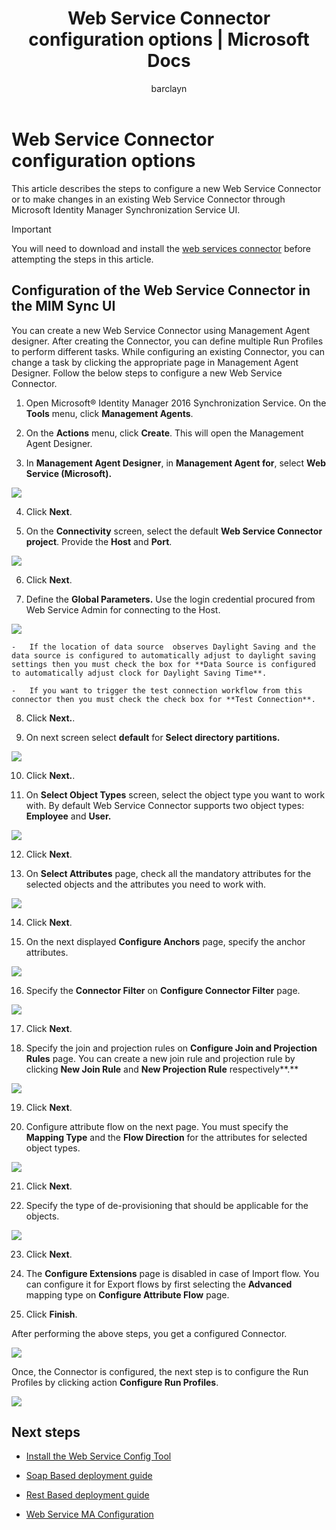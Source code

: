﻿---
# required metadata

title: Web Service Connector configuration options | Microsoft Docs
description: This article covers the steps required to install the web service configuration tool
keywords:
author: barclayn
ms.author: barclayn
manager: mbaldwin
ms.date: 11/27/2017
ms.topic: get-started-article
ms.service: microsoft-identity-manager
ms.technology: security
ms.assetid: 
---

# Web Service Connector configuration options
This article describes the steps to configure a new Web Service Connector or to make changes in an existing Web Service Connector through Microsoft Identity Manager Synchronization Service UI. 
>[!IMPORTANT]
You will need to download and install the [web services connector](https://www.microsoft.com/download/details.aspx?id=51495) before attempting the steps in this article.

## Configuration of the Web Service Connector in the MIM Sync UI

You can create a new Web Service Connector using Management Agent designer. After creating the Connector, you can define multiple Run Profiles to perform different tasks. While configuring an existing Connector, you can change a task by clicking the appropriate page in Management Agent Designer. Follow the below steps to configure a new Web Service Connector.

1.  Open Microsoft® Identity Manager 2016 Synchronization Service. On the **Tools** menu, click **Management Agents**.

2.  On the **Actions** menu, click **Create**. This will open the Management Agent Designer.

3.  In **Management Agent Designer**, in **Management Agent for**, select **Web Service (Microsoft).**

![](media/microsoft-identity-manager-2016-ma-ws-maconfig/create-ma.png)

4. Click **Next**.

5.  On the **Connectivity** screen, select the default **Web Service Connector project**. Provide the **Host** and **Port**.

![](media/microsoft-identity-manager-2016-ma-ws-maconfig/create-ma-connectivity.png)

6. Click **Next**.

7.  Define the **Global Parameters.** Use the login credential procured from Web Service Admin for connecting to the Host. 

![](media/microsoft-identity-manager-2016-ma-ws-maconfig/create-ma-global-parameters.png)

    -   If the location of data source  observes Daylight Saving and the data source is configured to automatically adjust to daylight saving settings then you must check the box for **Data Source is configured to automatically adjust clock for Daylight Saving Time**.

    -   If you want to trigger the test connection workflow from this connector then you must check the check box for **Test Connection**.

8. Click **Next.**.

9.  On next screen select **default** for **Select directory partitions.**

![](media/microsoft-identity-manager-2016-ma-ws-maconfig/create-ma-partitions.png)

10. Click **Next.**.

11.  On **Select Object Types** screen, select the object type you want to work with. By default Web Service Connector supports two object types:
    **Employee** and **User.**

![](media/microsoft-identity-manager-2016-ma-ws-maconfig/select-object-types.png)

12.   Click **Next**.

13.  On **Select Attributes** page, check all the mandatory attributes for the selected objects and the attributes you need to work with.

![](media/microsoft-identity-manager-2016-ma-ws-maconfig/select-attributes.png)

14.   Click **Next**.

15.  On the next displayed **Configure Anchors** page, specify the anchor attributes.

![](media/microsoft-identity-manager-2016-ma-ws-maconfig/configure-anchors.png)

16.  Specify the **Connector Filter** on **Configure Connector Filter** page.

![](media/microsoft-identity-manager-2016-ma-ws-maconfig/configure-connector-filter.png)

17.   Click **Next**.

18.  Specify the join and projection rules on **Configure Join and Projection Rules** page. You can create a new join rule and projection rule by clicking **New Join Rule** and **New Projection Rule** respectively**.**

![](media/microsoft-identity-manager-2016-ma-ws-maconfig/join-projection.png)

19. Click **Next**.

20.  Configure attribute flow on the next page. You must specify the **Mapping Type** and the **Flow Direction** for the attributes for selected object types.

![](media/microsoft-identity-manager-2016-ma-ws-maconfig/attribute-flow.png)

21. Click **Next**.

22.  Specify the type of de-provisioning that should be applicable for the objects.

![](media/microsoft-identity-manager-2016-ma-ws-maconfig/deprovisioning.png)

23.   Click **Next**.

24.  The **Configure Extensions** page is disabled in case of Import flow. You can configure it for Export flows by first selecting the **Advanced** mapping type on **Configure Attribute Flow** page.

25. Click **Finish**.

After performing the above steps, you get a configured Connector.


![](media/microsoft-identity-manager-2016-ma-ws-maconfig/sync-manager.png)

Once, the Connector is configured, the next step is to configure the Run Profiles by clicking action **Configure Run Profiles**.

![](media/microsoft-identity-manager-2016-ma-ws-maconfig/extensions.png)

## Next steps

-  [Install the Web Service Config Tool](microsoft-identity-manager-2016-ma-ws-install.md)

-  [Soap Based deployment guide](microsoft-identity-manager-2016-ma-ws-soap.md)

-  [Rest Based deployment guide](microsoft-identity-manager-2016-ma-ws-restgeneric.md)

-  [Web Service MA Configuration](microsoft-identity-manager-2016-ma-ws-restgeneric.md)

